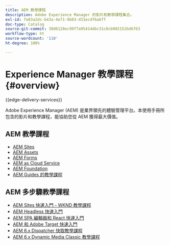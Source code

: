 ```yaml
---
title: AEM 教學課程
description: Adobe Experience Manager 的影片和教學課程集合。
exl-id: fe83a2dc-b43a-4e71-9b03-d31ec4f6a6ff
doc-type: Catalog
source-git-commit: 30d6120ec99f7a95414dbc31c0cb002152bd6763
workflow-type: ht
source-wordcount: '110'
ht-degree: 100%

---
```


# Experience Manager 教學課程 {#overview}

{{edge-delivery-services}}

Adobe Experience Manager (AEM) 是業界領先的體驗管理平台。本使用手冊所包含的影片和教學課程，能協助您從 AEM 獲得最大價值。

## AEM 教學課程

+ [AEM Sites](https://experienceleague.adobe.com/docs/experience-manager-learn/sites/overview.html?lang=zh-Hant)
+ [AEM Assets](https://experienceleague.adobe.com/docs/experience-manager-learn/assets/overview.html?lang=zh-Hant)
+ [AEM Forms](https://experienceleague.adobe.com/docs/experience-manager-learn/forms/overview.html?lang=zh-Hant)
+ [AEM as Cloud Service](https://experienceleague.adobe.com/docs/experience-manager-learn/cloud-service/overview.html?lang=zh-Hant)
+ [AEM Foundation](https://experienceleague.adobe.com/docs/experience-manager-learn/foundation/overview.html?lang=zh-Hant)
+ [AEM Guides 的教學課程](https://experienceleague.adobe.com/docs/experience-manager-guides-learn/tutorials/overview.html?lang=zh-Hant)

## AEM 多步驟教學課程

+ [AEM Sites 快速入門 - WKND 教學課程](https://experienceleague.adobe.com/docs/experience-manager-learn/getting-started-wknd-tutorial-develop/overview.html?lang=zh-Hant)
+ [AEM Headless 快速入門](https://experienceleague.adobe.com/docs/experience-manager-learn/getting-started-with-aem-headless/overview.html?lang=zh-Hant)
+ [AEM SPA 編輯器和 React 快速入門](https://experienceleague.adobe.com/docs/experience-manager-learn/spa-react-tutorial/overview.html?lang=zh-Hant)
+ [AEM 和 Adobe Target 快速入門](https://experienceleague.adobe.com/docs/experience-manager-learn/aem-target-tutorial/overview.html?lang=zh-Hant)
+ [AEM 6.x Dispatcher 快取教學課程](https://experienceleague.adobe.com/docs/experience-manager-learn/dispatcher-tutorial/overview.html?lang=zh-Hant)
+ [AEM 6.x Dynamic Media Classic 教學課程](https://experienceleague.adobe.com/docs/experience-manager-learn/dynamic-media-classic-tutorial/overview.html?lang=zh-Hant)
